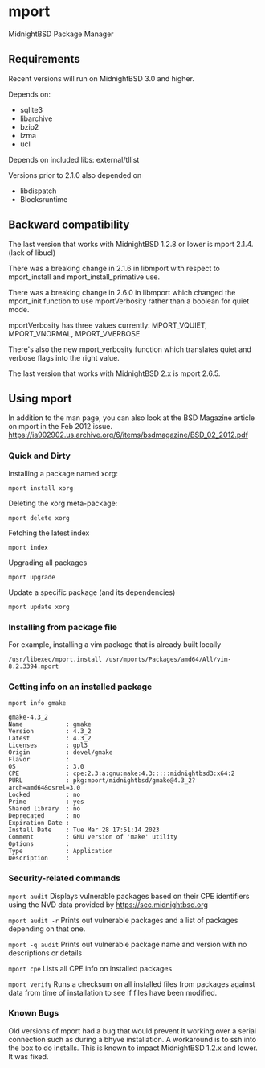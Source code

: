 # mport
MidnightBSD Package Manager

## Requirements
Recent versions will run on MidnightBSD 3.0 and higher. 

Depends on:
* sqlite3
* libarchive
* bzip2
* lzma
* ucl

Depends on included libs:
external/tllist 

Versions prior to 2.1.0 also depended on
* libdispatch
* Blocksruntime

## Backward compatibility

The last version that works with MidnightBSD 1.2.8 or lower is mport 2.1.4. (lack of libucl)  

There was a breaking change in 2.1.6 in libmport with respect to mport_install and mport_install_primative use.

There was a breaking change in 2.6.0 in libmport which changed the mport_init function to use mportVerbosity rather than a boolean for quiet mode.

mportVerbosity has three values currently: 
MPORT_VQUIET, MPORT_VNORMAL, MPORT_VVERBOSE 

There's also the new mport_verbosity function which translates quiet and verbose flags into the right value.

The last version that works with MidnightBSD 2.x is mport 2.6.5.

## Using mport

In addition to the man page, you can also look at the BSD Magazine article on mport in the Feb 2012 issue.
https://ia902902.us.archive.org/6/items/bsdmagazine/BSD_02_2012.pdf

### Quick and Dirty

Installing a package named xorg:

`mport install xorg`

Deleting the xorg meta-package:

`mport delete xorg`

Fetching the latest index

`mport index`

Upgrading all packages

`mport upgrade`

Update a specific package (and its dependencies)

`mport update xorg`

### Installing from package file

For example, installing a vim package that is already built locally

`/usr/libexec/mport.install /usr/mports/Packages/amd64/All/vim-8.2.3394.mport` 

### Getting info on an installed package
`mport info gmake`

```
gmake-4.3_2
Name            : gmake
Version         : 4.3_2
Latest          : 4.3_2
Licenses        : gpl3
Origin          : devel/gmake
Flavor          : 
OS              : 3.0
CPE             : cpe:2.3:a:gnu:make:4.3:::::midnightbsd3:x64:2
PURL            : pkg:mport/midnightbsd/gmake@4.3_2?arch=amd64&osrel=3.0
Locked          : no
Prime           : yes
Shared library  : no
Deprecated      : no
Expiration Date : 
Install Date    : Tue Mar 28 17:51:14 2023
Comment         : GNU version of 'make' utility
Options         : 
Type            : Application
Description     :
```
### Security-related commands

`mport audit`
Displays vulnerable packages based on their CPE identifiers using the NVD data provided by https://sec.midnightbsd.org

`mport audit -r`
Prints out vulnerable packages and a list of packages depending on that one.

`mport -q audit`
Prints out vulnerable package name and version with no descriptions or details

`mport cpe`
Lists all CPE info on installed packages

`mport verify`
Runs a checksum on all installed files from packages against data from time of installation to see if files have been modified.

### Known Bugs

Old versions of mport had a bug that would prevent it working over a serial connection such as during a bhyve installation.  A workaround is to ssh into the box to do installs.  This is known
to impact MidnightBSD 1.2.x and lower.  It was fixed.
